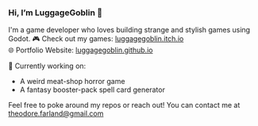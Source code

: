 ### Hi, I’m LuggageGoblin 👋
I'm a game developer who loves building strange and stylish games using Godot.
🎮 Check out my games: [luggagegoblin.itch.io](https://luggagegoblin.itch.io)  
🌐 Portfolio Website: [luggagegoblin.github.io](https://luggagegoblin.github.io)

🔧 Currently working on:
- A weird meat-shop horror game
- A fantasy booster-pack spell card generator

Feel free to poke around my repos or reach out!
You can contact me at theodore.farland@gmail.com
